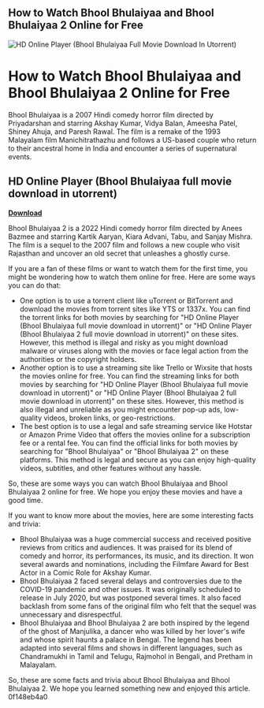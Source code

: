 ## How to Watch Bhool Bhulaiyaa and Bhool Bhulaiyaa 2 Online for Free

 
![HD Online Player (Bhool Bhulaiyaa Full Movie Download In Utorrent)](https://encrypted-tbn3.gstatic.com/images?q=tbn:ANd9GcSY8pXeKMOe7CH_AzTb8z3etBT37nyp6cv-JzuNBaYbzelZG5y4vWb05qm9)

 
# How to Watch Bhool Bhulaiyaa and Bhool Bhulaiyaa 2 Online for Free
 
Bhool Bhulaiyaa is a 2007 Hindi comedy horror film directed by Priyadarshan and starring Akshay Kumar, Vidya Balan, Ameesha Patel, Shiney Ahuja, and Paresh Rawal. The film is a remake of the 1993 Malayalam film Manichitrathazhu and follows a US-based couple who return to their ancestral home in India and encounter a series of supernatural events.
 
## HD Online Player (Bhool Bhulaiyaa full movie download in utorrent)


[**Download**](https://www.google.com/url?q=https%3A%2F%2Ftiurll.com%2F2tKFSY&sa=D&sntz=1&usg=AOvVaw3GqmPDyaVbj1Z-3CwZi8JJ)

 
Bhool Bhulaiyaa 2 is a 2022 Hindi comedy horror film directed by Anees Bazmee and starring Kartik Aaryan, Kiara Advani, Tabu, and Sanjay Mishra. The film is a sequel to the 2007 film and follows a new couple who visit Rajasthan and uncover an old secret that unleashes a ghostly curse.
 
If you are a fan of these films or want to watch them for the first time, you might be wondering how to watch them online for free. Here are some ways you can do that:
 
- One option is to use a torrent client like uTorrent or BitTorrent and download the movies from torrent sites like YTS or 1337x. You can find the torrent links for both movies by searching for "HD Online Player (Bhool Bhulaiyaa full movie download in utorrent)" or "HD Online Player (Bhool Bhulaiyaa 2 full movie download in utorrent)" on these sites. However, this method is illegal and risky as you might download malware or viruses along with the movies or face legal action from the authorities or the copyright holders.
- Another option is to use a streaming site like Trello or Wixsite that hosts the movies online for free. You can find the streaming links for both movies by searching for "HD Online Player (Bhool Bhulaiyaa full movie download in utorrent)" or "HD Online Player (Bhool Bhulaiyaa 2 full movie download in utorrent)" on these sites. However, this method is also illegal and unreliable as you might encounter pop-up ads, low-quality videos, broken links, or geo-restrictions.
- The best option is to use a legal and safe streaming service like Hotstar or Amazon Prime Video that offers the movies online for a subscription fee or a rental fee. You can find the official links for both movies by searching for "Bhool Bhulaiyaa" or "Bhool Bhulaiyaa 2" on these platforms. This method is legal and secure as you can enjoy high-quality videos, subtitles, and other features without any hassle.

So, these are some ways you can watch Bhool Bhulaiyaa and Bhool Bhulaiyaa 2 online for free. We hope you enjoy these movies and have a good time.
  
If you want to know more about the movies, here are some interesting facts and trivia:

- Bhool Bhulaiyaa was a huge commercial success and received positive reviews from critics and audiences. It was praised for its blend of comedy and horror, its performances, its music, and its direction. It won several awards and nominations, including the Filmfare Award for Best Actor in a Comic Role for Akshay Kumar.
- Bhool Bhulaiyaa 2 faced several delays and controversies due to the COVID-19 pandemic and other issues. It was originally scheduled to release in July 2020, but was postponed several times. It also faced backlash from some fans of the original film who felt that the sequel was unnecessary and disrespectful.
- Bhool Bhulaiyaa and Bhool Bhulaiyaa 2 are both inspired by the legend of the ghost of Manjulika, a dancer who was killed by her lover's wife and whose spirit haunts a palace in Bengal. The legend has been adapted into several films and shows in different languages, such as Chandramukhi in Tamil and Telugu, Rajmohol in Bengali, and Pretham in Malayalam.

So, these are some facts and trivia about Bhool Bhulaiyaa and Bhool Bhulaiyaa 2. We hope you learned something new and enjoyed this article.
 0f148eb4a0
